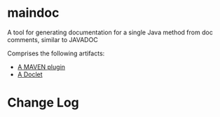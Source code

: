 # maindoc

A tool for generating documentation for a single Java method from doc comments, similar to JAVADOC

Comprises the following artifacts:

* [A MAVEN plugin](maindoc-maven-plugin/README.md)
* [A Doclet](maindoc-doclet/README.md)

# Change Log
